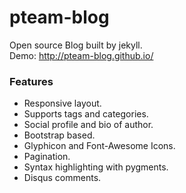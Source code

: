 pteam-blog
=====

Open source Blog built by jekyll.  
Demo: http://pteam-blog.github.io/

### Features
- Responsive layout.
- Supports tags and categories.
- Social profile and bio of author.
- Bootstrap based.
- Glyphicon and Font-Awesome Icons.
- Pagination.
- Syntax highlighting with pygments.
- Disqus comments.


